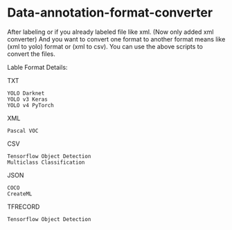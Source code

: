 # Data-annotation-format-converter

After labeling or if you already labeled file like xml. (Now only added xml converter)
And you want to convert one format to another format means like (xml to yolo) format or (xml to csv).
You can use the above scripts to convert the files.


Lable Format Details:

TXT

    YOLO Darknet
    YOLO v3 Keras
    YOLO v4 PyTorch
       
XML
    
    Pascal VOC
   
CSV

    Tensorflow Object Detection
    Multiclass Classification
   
JSON
    
    COCO
    CreateML
   
TFRECORD

    Tensorflow Object Detection
